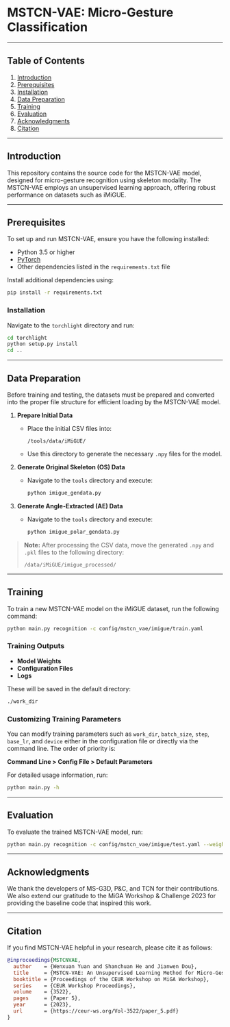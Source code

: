 # MSTCN-VAE: Micro-Gesture Classification

---

## Table of Contents

1. [Introduction](#introduction)
2. [Prerequisites](#prerequisites)
3. [Installation](#installation)
4. [Data Preparation](#data-preparation)
5. [Training](#training)
6. [Evaluation](#evaluation)
7. [Acknowledgments](#acknowledgments)
8. [Citation](#citation)

---

## Introduction

This repository contains the source code for the MSTCN-VAE model, designed for micro-gesture recognition using skeleton modality. The MSTCN-VAE employs an unsupervised learning approach, offering robust performance on datasets such as iMiGUE.

---

## Prerequisites

To set up and run MSTCN-VAE, ensure you have the following installed:

- Python 3.5 or higher
- [PyTorch](http://pytorch.org/)
- Other dependencies listed in the `requirements.txt` file

Install additional dependencies using:
```bash
pip install -r requirements.txt
```

### Installation

Navigate to the `torchlight` directory and run:
```bash
cd torchlight
python setup.py install
cd ..
```

---

## Data Preparation

Before training and testing, the datasets must be prepared and converted into the proper file structure for efficient loading by the MSTCN-VAE model.

1. **Prepare Initial Data**
   - Place the initial CSV files into:
     ```
     /tools/data/iMiGUE/
     ```
   - Use this directory to generate the necessary `.npy` files for the model.

2. **Generate Original Skeleton (OS) Data**
   - Navigate to the `tools` directory and execute:
     ```bash
     python imigue_gendata.py
     ```

3. **Generate Angle-Extracted (AE) Data**
   - Navigate to the `tools` directory and execute:
     ```bash
     python imigue_polar_gendata.py
     ```

> **Note:** After processing the CSV data, move the generated `.npy` and `.pkl` files to the following directory:
> ```
> /data/iMiGUE/imigue_processed/
> ```

---

## Training

To train a new MSTCN-VAE model on the iMiGUE dataset, run the following command:
```bash
python main.py recognition -c config/mstcn_vae/imigue/train.yaml
```

### Training Outputs

- **Model Weights**
- **Configuration Files**
- **Logs**

These will be saved in the default directory:
```bash
./work_dir
```

### Customizing Training Parameters

You can modify training parameters such as `work_dir`, `batch_size`, `step`, `base_lr`, and `device` either in the configuration file or directly via the command line. The order of priority is:

**Command Line > Config File > Default Parameters**

For detailed usage information, run:
```bash
python main.py -h
```

---

## Evaluation

To evaluate the trained MSTCN-VAE model, run:
```bash
python main.py recognition -c config/mstcn_vae/imigue/test.yaml --weights <path to model weights>
```

---

## Acknowledgments

We thank the developers of MS-G3D, P&C, and TCN for their contributions. We also extend our gratitude to the MiGA Workshop & Challenge 2023 for providing the baseline code that inspired this work.

---

## Citation

If you find MSTCN-VAE helpful in your research, please cite it as follows:

```bibtex
@inproceedings{MSTCNVAE,
  author    = {Wenxuan Yuan and Shanchuan He and Jianwen Dou},
  title     = {MSTCN-VAE: An Unsupervised Learning Method for Micro-Gesture Recognition Based on Skeleton Modality},
  booktitle = {Proceedings of the CEUR Workshop on MiGA Workshop},
  series    = {CEUR Workshop Proceedings},
  volume    = {3522},
  pages     = {Paper 5},
  year      = {2023},
  url       = {https://ceur-ws.org/Vol-3522/paper_5.pdf}
}
```

